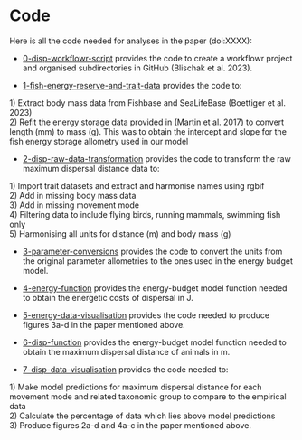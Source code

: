 # Code

Here is all the code needed for analyses in the paper (doi:XXXX): 

- [0-disp-workflowr-script](https://github.com/biowilks/Energy-Budget-Model/blob/master/code/0-disp-workflowr-script.R) provides the code to create a workflowr project and organised subdirectories in GitHub (Blischak et al. 2023). 

- [1-fish-energy-reserve-and-trait-data](https://github.com/biowilks/Energy-Budget-Model/blob/master/code/1-fish-energy-reserve-and-trait-data.R) provides the code to: 
<div class="indent-list"> 1) Extract body mass data from Fishbase and SeaLifeBase (Boettiger et al. 2023) </div>
<div class="indent-list"> 2) Refit the energy storage data provided in (Martin et al. 2017) to convert length (mm) to mass (g). This was to obtain the intercept and slope for the fish energy storage allometry used in our model </div>

- [2-disp-raw-data-transformation](https://github.com/biowilks/Energy-Budget-Model/blob/master/code/2-disp-raw-data-transformation.R) provides the code to transform the raw maximum dispersal distance data to: 
<div class="indent-list"> 1) Import trait datasets and extract and harmonise names using rgbif</div>
<div class="indent-list"> 2) Add in missing body mass data </div>
<div class="indent-list"> 3) Add in missing movement mode </div>
<div class="indent-list"> 4) Filtering data to include flying birds, running mammals, swimming fish only </div>
<div class="indent-list"> 5) Harmonising all units for distance (m) and body mass (g) </div>

- [3-parameter-conversions](https://github.com/biowilks/Energy-Budget-Model/blob/master/code/3-parameter-conversions.R) provides the code to convert the units from the original parameter allometries to the ones used in the energy budget model. 

- [4-energy-function](https://github.com/biowilks/Energy-Budget-Model/blob/master/code/4-energy-function.R) provides the energy-budget model function needed to obtain the energetic costs of dispersal in J.

- [5-energy-data-visualisation](https://github.com/biowilks/Energy-Budget-Model/blob/master/code/5-energy-data-visualisation.R) provides the code needed to produce figures 3a-d in the paper mentioned above. 

- [6-disp-function](https://github.com/biowilks/Energy-Budget-Model/blob/master/code/6-disp-function.R) provides the energy-budget model function needed to obtain the maximum dispersal distance of animals in m. 

- [7-disp-data-visualisation](https://github.com/biowilks/Energy-Budget-Model/blob/master/code/7-disp-data-visualisation.R) provides the code needed to: 
<div class="indent-list"> 1) Make model predictions for maximum dispersal distance for each movement mode and related taxonomic group to compare to the empirical data</div>
<div class="indent-list"> 2) Calculate the percentage of data which lies above model predictions </div>
<div class="indent-list"> 3) Produce figures 2a-d and 4a-c in the paper mentioned above.</div> 
